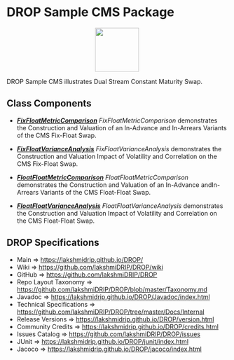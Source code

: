 # DROP Sample CMS Package

<p align="center"><img src="https://github.com/lakshmiDRIP/DROP/blob/master/DRIP_Logo.gif?raw=true" width="100"></p>

DROP Sample CMS illustrates Dual Stream Constant Maturity Swap.


## Class Components

 * [***FixFloatMetricComparison***](https://github.com/lakshmiDRIP/DROP/tree/master/src/main/java/org/drip/sample/cms/FixFloatMetricComparison.java)
 <i>FixFloatMetricComparison</i> demonstrates the Construction and Valuation of an In-Advance and In-Arrears
 Variants of the CMS Fix-Float Swap.

 * [***FixFloatVarianceAnalysis***](https://github.com/lakshmiDRIP/DROP/tree/master/src/main/java/org/drip/sample/cms/FixFloatVarianceAnalysis.java)
 <i>FixFloatVarianceAnalysis</i> demonstrates the Construction and Valuation Impact of Volatility and
 Correlation on the CMS Fix-Float Swap.

 * [***FloatFloatMetricComparison***](https://github.com/lakshmiDRIP/DROP/tree/master/src/main/java/org/drip/sample/cms/FloatFloatMetricComparison.java)
 <i>FloatFloatMetricComparison</i> demonstrates the Construction and Valuation of an In-Advance andIn-Arrears
 Variants of the CMS Float-Float Swap.

 * [***FloatFloatVarianceAnalysis***](https://github.com/lakshmiDRIP/DROP/tree/master/src/main/java/org/drip/sample/cms/FloatFloatVarianceAnalysis.java)
 <i>FloatFloatVarianceAnalysis</i> demonstrates the Construction and Valuation Impact of Volatility and
 Correlation on the CMS Float-Float Swap.
 

## DROP Specifications

 * Main                     => https://lakshmidrip.github.io/DROP/
 * Wiki                     => https://github.com/lakshmiDRIP/DROP/wiki
 * GitHub                   => https://github.com/lakshmiDRIP/DROP
 * Repo Layout Taxonomy     => https://github.com/lakshmiDRIP/DROP/blob/master/Taxonomy.md
 * Javadoc                  => https://lakshmidrip.github.io/DROP/Javadoc/index.html
 * Technical Specifications => https://github.com/lakshmiDRIP/DROP/tree/master/Docs/Internal
 * Release Versions         => https://lakshmidrip.github.io/DROP/version.html
 * Community Credits        => https://lakshmidrip.github.io/DROP/credits.html
 * Issues Catalog           => https://github.com/lakshmiDRIP/DROP/issues
 * JUnit                    => https://lakshmidrip.github.io/DROP/junit/index.html
 * Jacoco                   => https://lakshmidrip.github.io/DROP/jacoco/index.html
